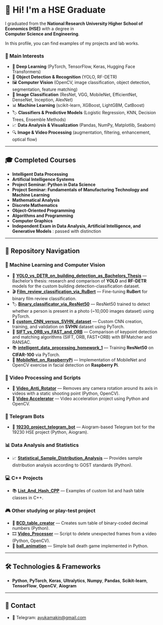 # 👋 Hi! I'm a HSE Graduate  

I graduated from the **National Research University Higher School of Economics (HSE)** with a degree in  
**Computer Science and Engineering**.  

In this profile, you can find examples of my projects and lab works.  

### 🔬 Main Interests

* 🤖 **Deep Learning** (PyTorch, TensorFlow, Keras, Hugging Face Transformers)
* 🎯 **Object Detection & Recognition** (YOLO, RF-DETR)
* 🖼️ **Computer Vision** (OpenCV, image classification, object detection, segmentation, feature matching)
* 🎯 **Image Classification** (ResNet, VGG, MobileNet, EfficientNet, DenseNet, Inception, AlexNet)
* 📊 **Machine Learning** (scikit-learn, XGBoost, LightGBM, CatBoost)
* 🏷️ **Classifiers & Predictive Models** (Logistic Regression, KNN, Decision Trees, Ensemble Methods)
* 📈 **Data Analysis & Visualization** (Pandas, NumPy, Matplotlib, Seaborn)
* 🔍 **Image & Video Processing** (augmentation, filtering, enhancement, optical flow)

---

## 🎓 Completed Courses
- **Intelligent Data Processing**  
- **Artificial Intelligence Systems**  
- **Project Seminar: Python in Data Science**  
- **Project Seminar: Fundamentals of Manufacturing Technology and Machine Learning**  
- **Mathematical Analysis**  
- **Discrete Mathematics**  
- **Object-Oriented Programming**  
- **Algorithms and Programming**  
- **Computer Graphics**  
- **Independent Exam in Data Analysis, Artificial Intelligence, and Generative Models** : passed with distinction
---

## 📂 Repository Navigation

### 🤖 Machine Learning and Computer Vision
- 📌 [**YOLO_vs_DETR_on_building_detection_as_Bachelors_Thesis**](https://github.com/AyuKamakin/YOLO_vs_DETR_on_bulding_detection_as_Bachelors_Thesis) — Bachelor’s thesis: research and comparison of **YOLO** and **RF-DETR** models for the custom building detection-classification dataset.  
- 🎬 [**Film_review_classification_via_RuBert**](https://github.com/AyuKamakin/Film_review_classification_via_RuBert) — Fine-tuning **RuBert** for binary film review classification.
- 🏷️ [**Binary_classificator_via_ResNet50**](https://github.com/AyuKamakin/Binary_classificator_via_ResNet50) — ResNet50 trained to detect whether a person is present in a photo (~10,000 images dataset) using PyTorch.  
- 🧩 [**custom_CNN_versus_SVHN_dataset**](https://github.com/AyuKamakin/custom_CNN_versus_SVHN_dataset) — Custom CNN creation, training, and validation on **SVHN** dataset using PyTorch.
- 🔑 [**SIFT_vs_ORB_vs_FAST_and_ORB**](https://github.com/AyuKamakin/SIFT_vs_ORB_vs_FAST_and_ORB) — Comparison of keypoint detection and matching algorithms (SIFT, ORB, FAST+ORB) with BFMatcher and RANSAC.   
- 📚 [**intelligent_data_processing_homework_1**](https://github.com/AyuKamakin/intelligent_data_processing_homework_1) — Training **ResNet50** on **CIFAR-100** via PyTorch.  
- 🔧 [**MobileNet_on_RaspberryPi**](https://github.com/AyuKamakin/MobileNet_on_RaspberryPi) — Implementation of MobileNet and OpenCV exercise in facial detection on **Raspberry Pi**.

### 🎥 Video Processing and Scripts
- 🔄 [**Video_Anti_Rotator**](https://github.com/AyuKamakin/Video_Anti_Rotator) — Removes any camera rotation around its axis in videos with a static shooting point (Python, OpenCV).
- 🔗 [**Video Accelerator**](https://github.com/AyuKamakin/Video_accelerator) — Video acceleration project using Python and OpenCV.

### 💬 Telegram Bots
- 🤖 [**19230_project_telegram_bot**](https://github.com/AyuKamakin/19230_project_telegram_bot) — Aiogram-based Telegram bot for the 19230 HSE project (Python, Aiogram).  
 
### 📊 Data Analysis and Statistics
- 📈 [**Statistical_Sample_Distribution_Analysis**](https://github.com/AyuKamakin/Statistical_Sample_Distribution_Analysis) — Provides sample distribution analysis according to GOST standards (Python).  

### 💻 C++ Projects
- 📚 [**List_And_Hash_CPP**](https://github.com/AyuKamakin/List_And_Hash_CPP) — Examples of custom list and hash table classes in C++.  

### 🎮 Other studying or play-test project
- 🔢 [**BCD_table_creator**](https://github.com/AyuKamakin/BCD_table_creator) — Creates sum table of binary-coded decimal numbers (Python).
- 🎞️ [**Video_Processer**](https://github.com/AyuKamakin/Video_Processer) — Script to delete unexpected frames from a video (Python, OpenCV).   
- 🏀 [**ball_animation**](https://github.com/AyuKamakin/ball_animation) — Simple ball death game implemented in Python. 

---

## 🛠️ Technologies & Frameworks
- **Python**, **PyTorch**, **Keras**, **Ultralytics**, **Numpy**, **Pandas**, **Scikit-learn**, **TensorFlow**, **OpenCV**, **Aiogram**  
---

## 📌 Contact
- 📧 Telegram: ayukamakin@gmail.com
